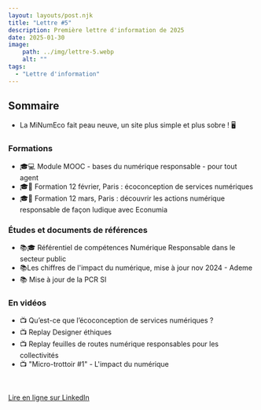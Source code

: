 ```yaml
---
layout: layouts/post.njk
title: "Lettre #5"
description: Première lettre d'information de 2025
date: 2025-01-30
image:
    path: ../img/lettre-5.webp
    alt: ""
tags:
  - "Lettre d'information"
---
```


## Sommaire 

* La MiNumEco fait peau neuve, un site plus simple et plus sobre ! 🖥️

### Formations 
* 🎓💻 Module MOOC - bases du numérique responsable - pour tout agent
* 🎓🏫 Formation 12 février, Paris : écoconception de services numériques
* 🎓🎲 Formation 12 mars, Paris : découvrir les actions numérique responsable de façon ludique avec Econumia 

### Études et documents de références 
* 📚🎓 Référentiel de compétences Numérique Responsable dans le secteur public
* 📚Les chiffres de l'impact du numérique, mise à jour nov 2024 - Ademe
* 📚 Mise à jour de la PCR SI 

### En vidéos
* 📺 Qu’est-ce que l’écoconception de services numériques ?
* 📺 Replay Designer éthiques
* 📺 Replay feuilles de routes numérique responsables pour les collectivités
* 📺 "Micro-trottoir #1" - L'impact du numérique 

</br>

<a href="https://www.linkedin.com/pulse/5-la-lettre-de-minumeco-mission-interministerielle-numeriq-anz3e/?trackingId=HUDL%2BgxwSki0Zza%2BnPuCLw%3D%3D" class="fr-btn">Lire en ligne sur LinkedIn</a>
